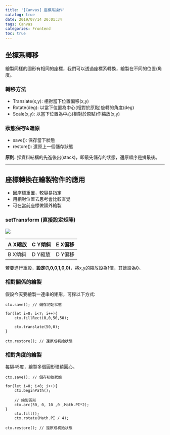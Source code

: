```yaml
---
title: '[Canvas] 座標系操作'
catalog: true
date: 2019/07/14 20:01:34
tags: Canvas
categories: Frontend
toc: true
---
```

<!-- toc -->
## 坐標系轉移
繪製同樣的圖形有相同的座標，我們可以透過座標系轉換，繪製在不同的位置/角度。

### 轉移方法
* Translate(x,y): 相對當下位置偏移(x,y)
* Rotate(deg): 以當下位置為中心(相對於原點)旋轉的角度(deg)
* Scale(x,y): 以當下位置為中心(相對於原點)作縮放(x,y)
<!--more--> 
### 狀態保存&還原
* save(): 保存當下狀態
* restore(): 還原上一個儲存狀態

**原則:** 採資料結構的先進後出(stack)，即最先儲存的狀態，還原順序是排最後。

---
## 座標轉換在繪製物件的應用
* 因座標重置，較容易指定
* 用相對位置去思考會比較直覺
* 可在當前座標做額外繪製

### setTransform (直接設定矩陣)
![](https://i.imgur.com/xclfK2Q.png)



| A X縮放 | C Y傾斜 | E X偏移 |
| -------- | -------- | --- |
| B X傾斜  | D Y縮放  | D Y偏移

若要進行重設，**設定(1,0,0,1,0,0)**，將x,y的縮放設為1倍，其餘設為0。

### 相對關係的繪製
假設今天要繪製一連串的矩形，可採以下方式:
```javascript=
ctx.save(); // 儲存初始狀態

for(let i=0; i<7; i++){
    ctx.fillRect(0,0,50,50);
    
    ctx.translate(50,0);
}

ctx.restore(); // 還原成初始狀態
```

### 相對角度的繪製
每隔45度，繪製多個圓形環繞圓心。

```javascript=
ctx.save(); // 儲存初始狀態

for(let i=0; i<8; i++){
    ctx.beginPath();
    
    // 繪製圓形
    ctx.arc(50, 0, 10 ,0 ,Math.PI*2);
}
    ctx.fill();
    ctx.rotate(Math.PI / 4);

ctx.restore(); // 還原成初始狀態
```